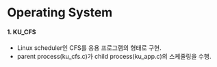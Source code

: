 # Operating System


#### 1. KU_CFS
- Linux scheduler인 CFS를 응용 프로그램의 형태로 구현.
- parent process(ku_cfs.c)가 child process(ku_app.c)의 스케줄링을 수행.
